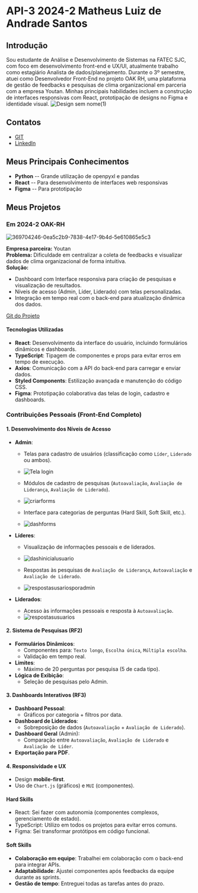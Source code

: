 # API-3 2024-2 Matheus Luiz de Andrade Santos

## Introdução

Sou estudante de Análise e Desenvolvimento de Sistemas na FATEC SJC, com foco em desenvolvimento front-end e UX/UI, atualmente trabalho como estagiário Analista de dados/planejamento. Durante o 3º semestre, atuei como Desenvolvedor Front-End no projeto OAK RH, uma plataforma de gestão de feedbacks e pesquisas de clima organizacional em parceria com a empresa Youtan. Minhas principais habilidades incluem a construção de interfaces responsivas com React, prototipação de designs no Figma e identidade visual. 
![Design sem nome(1)](https://github.com/user-attachments/assets/9c5118ba-ecc6-4feb-a5cb-2b01d8dba3c7)



## Contatos

- [GIT](https://github.com/MatheusAndrade1999)
- [LinkedIn](https://www.linkedin.com/in/matheus-santos-b1a65b1ba/)

## Meus Principais Conhecimentos

- **Python** -- Grande utilização de openpyxl e pandas
- **React** -- Para desenvolvimento de interfaces web responsivas
- **Figma** -- Para prototipação

## Meus Projetos

### Em 2024-2 OAK-RH
![369704246-0ea5c2b9-7838-4e17-9b4d-5e610865e5c3](https://github.com/user-attachments/assets/481c9d3e-ab80-4090-9465-19dc911b6240)



**Empresa parceira:** Youtan  
**Problema:** Dificuldade em centralizar a coleta de feedbacks e visualizar dados de clima organizacional de forma intuitiva.  
**Solução:**

- Dashboard com Interface responsiva para criação de pesquisas e visualização de resultados.
- Níveis de acesso (Admin, Líder, Liderado) com telas personalizadas.
- Integração em tempo real com o back-end para atualização dinâmica dos dados.

[Git do Projeto](https://github.com/Phoenix-Team-Fatec/OAK-RH)

#### Tecnologias Utilizadas

- **React**: Desenvolvimento da interface do usuário, incluindo formulários dinâmicos e dashboards.
- **TypeScript**: Tipagem de componentes e props para evitar erros em tempo de execução.
- **Axios**: Comunicação com a API do back-end para carregar e enviar dados.
- **Styled Components**: Estilização avançada e manutenção do código CSS.
- **Figma**: Prototipação colaborativa das telas de login, cadastro e dashboards.

### **Contribuições Pessoais (Front-End Completo)**

#### **1. Desenvolvimento dos Níveis de Acesso**
- **Admin**:
  - Telas para cadastro de usuários (classificação como `Líder`, `Liderado` ou ambos).
  - ![Tela login](https://github.com/user-attachments/assets/337a6a18-6b1f-48f9-a97c-3e865c69a197)

  - Módulos de cadastro de pesquisas (`Autoavaliação`, `Avaliação de Liderança`, `Avaliação de Liderado`).
  - ![criarforms](https://github.com/user-attachments/assets/c5912b1d-3896-408c-a354-96938e1afb10)

  - Interface para categorias de perguntas (Hard Skill, Soft Skill, etc.).
  - ![dashforms](https://github.com/user-attachments/assets/ae24e931-281e-4a89-8b92-669c7d609da9)

   
- **Líderes**:
  - Visualização de informações pessoais e de liderados.
  - ![dashinicialusuario](https://github.com/user-attachments/assets/4a16e2d9-3f9f-4ab5-8103-6b4e445a2d26)

  - Respostas às pesquisas de `Avaliação de Liderança`, `Autoavaliação` e `Avaliação de Liderado`.
  - ![respostasusariosporadmin](https://github.com/user-attachments/assets/f6c723d7-e88f-42cd-b8f2-c80319f5c7a0)


- **Liderados**:
  - Acesso às informações pessoais e resposta à `Autoavaliação`.
  - ![respostasusuarios](https://github.com/user-attachments/assets/4ef5679a-d241-4caf-a88b-435312b53b87)


#### **2. Sistema de Pesquisas (RF2)**
- **Formulários Dinâmicos**:
  - Componentes para: `Texto longo`, `Escolha única`, `Múltipla escolha`.
  - Validação em tempo real.
- **Limites**:
  - Máximo de 20 perguntas por pesquisa (5 de cada tipo).
- **Lógica de Exibição**:
  - Seleção de pesquisas pelo Admin.

#### **3. Dashboards Interativos (RF3)**
- **Dashboard Pessoal**:
  - Gráficos por categoria + filtros por data.
- **Dashboard de Liderados**:
  - Sobreposição de dados (`Autoavaliação` + `Avaliação de Liderado`).
- **Dashboard Geral** (Admin):
  - Comparação entre `Autoavaliação`, `Avaliação de Liderado` e `Avaliação de Líder`.
- **Exportação para PDF**.

#### **4. Responsividade e UX**
- Design **mobile-first**.
- Uso de `Chart.js` (gráficos) e `MUI` (componentes).
  
#### Hard Skills

- React: Sei fazer com autonomia (componentes complexos, gerenciamento de estado).
- TypeScript: Utilizo em todos os projetos para evitar erros comuns.
- Figma: Sei transformar protótipos em código funcional.

#### Soft Skills

- **Colaboração em equipe**: Trabalhei em colaboração com o back-end para integrar APIs.
- **Adaptabilidade**: Ajustei componentes após feedbacks da equipe durante as sprints.
- **Gestão de tempo**: Entreguei todas as tarefas antes do prazo.

